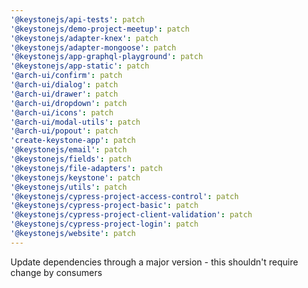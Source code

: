 ```yaml
---
'@keystonejs/api-tests': patch
'@keystonejs/demo-project-meetup': patch
'@keystonejs/adapter-knex': patch
'@keystonejs/adapter-mongoose': patch
'@keystonejs/app-graphql-playground': patch
'@keystonejs/app-static': patch
'@arch-ui/confirm': patch
'@arch-ui/dialog': patch
'@arch-ui/drawer': patch
'@arch-ui/dropdown': patch
'@arch-ui/icons': patch
'@arch-ui/modal-utils': patch
'@arch-ui/popout': patch
'create-keystone-app': patch
'@keystonejs/email': patch
'@keystonejs/fields': patch
'@keystonejs/file-adapters': patch
'@keystonejs/keystone': patch
'@keystonejs/utils': patch
'@keystonejs/cypress-project-access-control': patch
'@keystonejs/cypress-project-basic': patch
'@keystonejs/cypress-project-client-validation': patch
'@keystonejs/cypress-project-login': patch
'@keystonejs/website': patch
---
```


Update dependencies through a major version - this shouldn't require change by consumers

